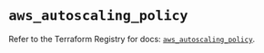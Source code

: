 # `aws_autoscaling_policy`

Refer to the Terraform Registry for docs: [`aws_autoscaling_policy`](https://registry.terraform.io/providers/hashicorp/aws/5.41.0/docs/resources/autoscaling_policy).
